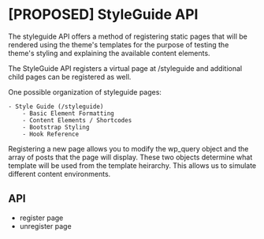 # [PROPOSED] StyleGuide API
The styleguide API offers a method of registering static pages that will be rendered using the theme's templates for the purpose of testing the theme's styling and explaining the available content elements.

The StyleGuide API registers a virtual page at /styleguide and additional child pages can be registered as well.

One possible organization of styleguide pages:
```
- Style Guide (/styleguide)
    - Basic Element Formatting
    - Content Elements / Shortcodes
    - Bootstrap Styling
    - Hook Reference
```

Registering a new page allows you to modify the wp_query object and the array of posts that the page will display. These two objects determine what template will be used from the template heirarchy. This allows us to simulate different content environments.

## API
- register page
- unregister page
